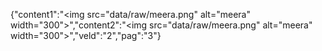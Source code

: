 {"content1":"<img src=\"data\/raw\/meera.png\" alt=\"meera\" width=\"300\">","content2":"<img src=\"data\/raw\/meera.png\" alt=\"meera\" width=\"300\">","veld":"2","pag":"3"}